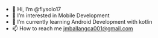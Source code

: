 - 👋 Hi, I’m @flysolo17
- 👀 I’m interested in Mobile Development
- 🌱 I’m currently learning Android Development with kotlin
- 📫 How to reach me jmballangca001@gmail.com

